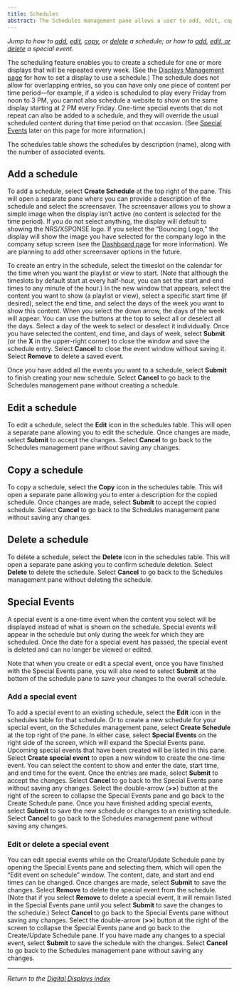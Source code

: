 ```yaml
---
title: Schedules
abstract: The Schedules management pane allows a user to add, edit, copy, or delete a schedule. Selecting the Displays link and then the Schedules link in the navigation pane will take you to the Schedules management pane. 
---
```

*Jump to how to [add](schedules-management.md#add-a-schedule), [edit](schedules-management.md#edit-a-schedule), [copy](schedules-management.md#copy-a-schedule), or [delete](schedules-management.md#delete-a-schedule) a schedule; or how to [add](schedules-management#add-a-special-event), [edit, or delete](schedules-management#edit-or-delete-a-special-event) a special event.*

The scheduling feature enables you to create a schedule for one or more displays that will be repeated every week. (See the [Displays Management page](displays-management.md) for how to set a display to use a schedule.) The schedule does not allow for overlapping entries, so you can have only one piece of content per time period—for example, if a video is scheduled to play every Friday from noon to 3 PM, you cannot also schedule a website to show on the same display starting at 2 PM every Friday. One-time special events that do not repeat can also be added to a schedule, and they will override the usual scheduled content during that time period on that occasion. (See [Special Events](schedules-management.md#special-events) later on this page for more information.)

The schedules table shows the schedules by description (name), along with the number of associated events.

## Add a schedule
To add a schedule, select **Create Schedule** at the top right of the pane. This will open a separate pane where you can provide a description of the schedule and select the screensaver. The screensaver allows you to show a simple image when the display isn’t active (no content is selected for the time period). If you do not select anything, the display will default to showing the NRS/XSPONSE logo. If you select the “Bouncing Logo,” the display will show the image you have selected for the company logo in the company setup screen (see the [Dashboard page](general-ops/dashboard.md) for more information). We are planning to add other screensaver options in the future.

To create an entry in the schedule, select the timeslot on the calendar for the time when you want the playlist or view to start. (Note that although the timeslots by default start at every half-hour, you can set the start and end times to any minute of the hour.) In the new window that appears, select the content you want to show (a playlist or view), select a specific start time (if desired), select the end time, and select the days of the week you want to show this content. When you select the down arrow, the days of the week will appear. You can use the buttons at the top to select all or deselect all the days. Select a day of the week to select or deselect it individually. Once you have selected the content, end time, and days of week, select **Submit** (or the **X** in the upper-right corner) to close the window and save the schedule entry. Select **Cancel** to close the event window without saving it. Select **Remove** to delete a saved event.

Once you have added all the events you want to a schedule, select **Submit** to finish creating your new schedule. Select **Cancel** to go back to the Schedules management pane without creating a schedule.

## Edit a schedule
To edit a schedule, select the **Edit** icon in the schedules table. This will open a separate pane allowing you to edit the schedule. Once changes are made, select **Submit** to accept the changes. Select **Cancel** to go back to the Schedules management pane without saving any changes.

## Copy a schedule
To copy a schedule, select the **Copy** icon in the schedules table. This will open a separate pane allowing you to enter a description for the copied schedule. Once changes are made, select **Submit** to accept the copied schedule. Select **Cancel** to go back to the Schedules management pane without saving any changes.

## Delete a schedule
To delete a schedule, select the **Delete** icon in the schedules table. This will open a separate pane asking you to confirm schedule deletion. Select **Delete** to delete the schedule. Select **Cancel** to go back to the Schedules management pane without deleting the schedule.

## Special Events
A special event is a one-time event when the content you select will be displayed instead of what is shown on the schedule. Special events will appear in the schedule but only during the week for which they are scheduled. Once the date for a special event has passed, the special event is deleted and can no longer be viewed or edited.
 
Note that when you create or edit a special event, once you have finished with the Special Events pane, you will also need to select **Submit** at the bottom of the schedule pane to save your changes to the overall schedule.

### Add a special event
To add a special event to an existing schedule, select the **Edit** icon in the schedules table for that schedule. Or to create a new schedule for your special event, on the Schedules management pane, select **Create Schedule** at the top right of the pane. In either case, select **Special Events** on the right side of the screen, which will expand the Special Events pane. Upcoming special events that have been created will be listed in this pane. Select **Create special event** to open a new window to create the one-time event. You can select the content to show and enter the date, start time, and end time for the event. Once the entries are made, select **Submit** to accept the changes. Select **Cancel** to go back to the Special Events pane without saving any changes. Select the double-arrow (**>>**) button at the right of the screen to collapse the Special Events pane and go back to the Create Schedule pane. Once you have finished adding special events, select **Submit** to save the new schedule or changes to an existing schedule. Select **Cancel** to go back to the Schedules management pane without saving any changes.

### Edit or delete a special event
You can edit special events while on the Create/Update Schedule pane by opening the Special Events pane and selecting them, which will open the “Edit event on schedule” window. The content, date, and start and end times can be changed. Once changes are made, select **Submit** to save the changes. Select **Remove** to delete the special event from the schedule. (Note that if you select **Remove** to delete a special event, it will remain listed in the Special Events pane until you select **Submit** to save the changes to the schedule.) Select **Cancel** to go back to the Special Events pane without saving any changes. Select the double-arrow (**>>**) button at the right of the screen to collapse the Special Events pane and go back to the Create/Update Schedule pane. If you have made any changes to a special event, select **Submit** to save the schedule with the changes. Select **Cancel** to go back to the Schedules management pane without saving any changes.

___
*Return to the [Digital Displays index](index.md)*
